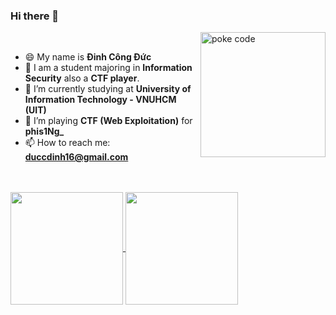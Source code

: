 ### Hi there 👋

<!-- <img align="right" height="200" alt="anh ma tran" src="https://i.gifer.com/9kGQ.gif"><br/> -->
<img align="right" alt="poke code" width="200" src="https://images-wixmp-ed30a86b8c4ca887773594c2.wixmp.com/f/e812ae23-4542-4b4c-bba9-2c1832675803/dfaf87i-35558ca0-8455-494a-8976-8476a6db2fd4.gif?token=eyJ0eXAiOiJKV1QiLCJhbGciOiJIUzI1NiJ9.eyJzdWIiOiJ1cm46YXBwOjdlMGQxODg5ODIyNjQzNzNhNWYwZDQxNWVhMGQyNmUwIiwiaXNzIjoidXJuOmFwcDo3ZTBkMTg4OTgyMjY0MzczYTVmMGQ0MTVlYTBkMjZlMCIsIm9iaiI6W1t7InBhdGgiOiJcL2ZcL2U4MTJhZTIzLTQ1NDItNGI0Yy1iYmE5LTJjMTgzMjY3NTgwM1wvZGZhZjg3aS0zNTU1OGNhMC04NDU1LTQ5NGEtODk3Ni04NDc2YTZkYjJmZDQuZ2lmIn1dXSwiYXVkIjpbInVybjpzZXJ2aWNlOmZpbGUuZG93bmxvYWQiXX0.0eMwJQX-KhWNzFPdSi1lQJs24KeQNlUmIoFykZHSnIk"><br/>
<!--style="vertical-align:middle;margin:0px 50px -->
- 😄 My name is **Đinh Công Đức**
- 🔭 I am a student majoring in **Information Security** also a **CTF player**.<br>
- 🌱 I’m currently studying at **University of Information Technology - VNUHCM (UIT)**
- 👯 I’m playing **CTF (Web Exploitation)** for **phis1Ng_**
- 📫 How to reach me: **duccdinh16@gmail.com**
<!-- - 🔭 I’m currently learning ... -->
<!-- - 🤔 I’m looking for help with ... -->
<!-- - 💬 Ask me about ... -->
<!-- - 😄 Pronouns: ... -->
<!-- - ⚡ Fun fact: ... -->
<br/>
<br/>

<a href="https://github.com/dcduc168">
  <img height=180 align="center" src="https://github-readme-stats-git-masterrstaa-rickstaa.vercel.app/api?username=dcduc168&show_icons=true&theme=tokyonight&hide=issues&rank_icon=github&card_width=420" />
<!-- hide=contribs,prs,issues -->
</a>
<a href="https://github.com/dcduc168">
  <img height=180 align="center" src="https://github-readme-stats.vercel.app/api/top-langs?username=dcduc168&show_icons=true&theme=tokyonight&layout=compact&langs_count=8&card_width=200&text_bold=true" />
</a>
